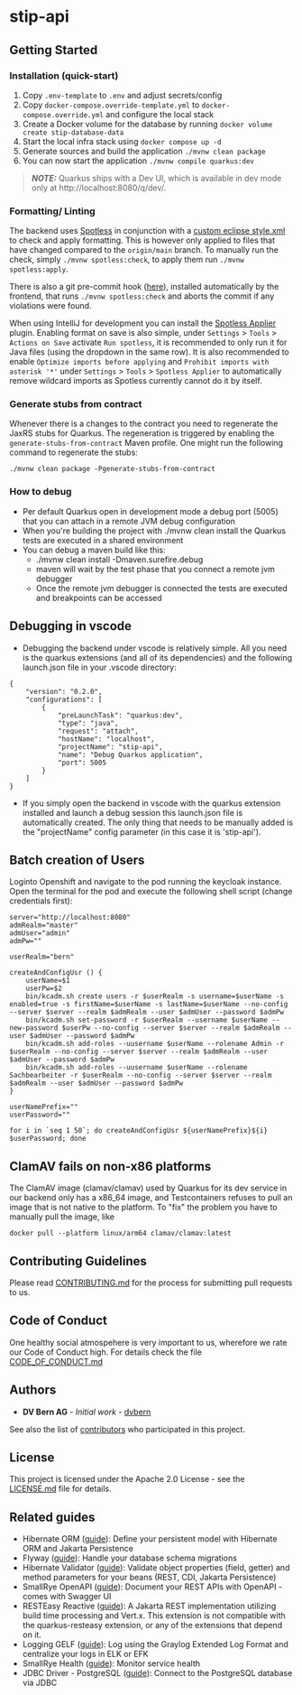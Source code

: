 # stip-api

## Getting Started

### Installation (quick-start)

1. Copy `.env-template` to `.env` and adjust secrets/config
2. Copy `docker-compose.override-template.yml` to `docker-compose.override.yml` and configure the local stack
3. Create a Docker volume for the database by running `docker volume create stip-database-data`
4. Start the local infra stack using `docker compose up -d`
5. Generate sources and build the application `./mvnw clean package`
6. You can now start the application `./mvnw compile quarkus:dev`

> **_NOTE:_**  Quarkus ships with a Dev UI, which is available in dev mode only at http://localhost:8080/q/dev/.

### Formatting/ Linting

The backend uses [Spotless](https://github.com/diffplug/spotless) in conjunction with a [custom eclipse style.xml](./stip-codestyle.xml) to check and apply formatting. This is however only applied to files that have changed compared to the `origin/main` branch. To manually run the check, simply `./mvnw spotless:check`, to apply them run `./mvnw spotless:apply`.

There is also a git pre-commit hook ([here](../frontend/.husky/pre-commit)), installed automatically by the frontend, that runs `./mvnw spotless:check` and aborts the commit if any violations were found.

When using IntelliJ for development you can install the [Spotless Applier](https://plugins.jetbrains.com/plugin/22455-spotless-applier) plugin. Enabling format on save is also simple, under `Settings` > `Tools` > `Actions on Save` activate `Run spotless`, it is recommended to only run it for Java files (using the dropdown in the same row). It is also recommended to enable `Optimize imports before applying` and `Prohibit imports with asterisk '*'` under `Settings` > `Tools` > `Spotless Applier` to automatically remove wildcard imports as Spotless currently cannot do it by itself. 

### Generate stubs from contract

Whenever there is a changes to the contract you need to regenerate the JaxRS stubs for Quarkus. The regeneration is
triggered by enabling the `generate-stubs-from-contract` Maven profile. One might run the following command to regenerate the stubs:

```shell
./mvnw clean package -Pgenerate-stubs-from-contract
```

### How to debug

* Per default Quarkus open in development mode a debug port (5005) that you can attach in a remote JVM debug configuration
* When you're building the project with ./mvnw clean install the Quarkus tests are executed in a shared environment
* You can debug a maven build like this:
  * ./mvnw clean install -Dmaven.surefire.debug
  * maven will wait by the test phase that you connect a remote jvm debugger
  * Once the remote jvm debugger is connected the tests are executed and breakpoints can be accessed

## Debugging in vscode
  * Debugging the backend under vscode is relatively simple. All you need is the quarkus extensions (and all of its dependencies) and the following launch.json file in your .vscode directory:  
  ```
  {
      "version": "0.2.0",
      "configurations": [
          {
              "preLaunchTask": "quarkus:dev",
              "type": "java",
              "request": "attach",
              "hostName": "localhost",
              "projectName": "stip-api",
              "name": "Debug Quarkus application",
              "port": 5005
          }
      ]
  }
  ```
  * If you simply open the backend in vscode with the quarkus extension installed and launch a debug session this launch.json file is automatically created. The only thing that needs to be manually added is the "projectName" config parameter (in this case it is 'stip-api').  

## Batch creation of Users

Loginto Openshift and navigate to the pod running the keycloak instance.  
Open the terminal for the pod and execute the following shell script (change credentials first):

```
server="http://localhost:8080"
admRealm="master"
admUser="admin"
admPw=""

userRealm="bern"

createAndConfigUsr () {
    userName=$1
    userPw=$2
    bin/kcadm.sh create users -r $userRealm -s username=$userName -s enabled=true -s firstName=$userName -s lastName=$userName --no-config --server $server --realm $admRealm --user $admUser --password $admPw
    bin/kcadm.sh set-password -r $userRealm --username $userName --new-password $userPw --no-config --server $server --realm $admRealm --user $admUser --password $admPw
    bin/kcadm.sh add-roles --uusername $userName --rolename Admin -r $userRealm --no-config --server $server --realm $admRealm --user $admUser --password $admPw
    bin/kcadm.sh add-roles --uusername $userName --rolename Sachbearbeiter -r $userRealm --no-config --server $server --realm $admRealm --user $admUser --password $admPw
}

userNamePrefix=""
userPassword=""

for i in `seq 1 50`; do createAndConfigUsr ${userNamePrefix}${i} $userPassword; done
```

## ClamAV fails on non-x86 platforms

The ClamAV image (clamav/clamav) used by Quarkus for its dev service in our backend only has a x86_64 image, and Testcontainers refuses to pull an image that is not native to the platform. To "fix" the problem you have to manually pull the image, like

    docker pull --platform linux/arm64 clamav/clamav:latest

## Contributing Guidelines

Please read [CONTRIBUTING.md](CONTRIBUTING.md) for the process for submitting pull requests to us.

## Code of Conduct

One healthy social atmospehere is very important to us, wherefore we rate our Code of Conduct high.
For details check the file [CODE_OF_CONDUCT.md](CODE_OF_CONDUCT.md)

## Authors

* **DV Bern AG** - *Initial work* - [dvbern](https://github.com/dvbern)

See also the list of [contributors](https://github.com/dvbern/(RepoName)/contributors)
who participated in this project.

## License

This project is licensed under the Apache 2.0 License - see the [LICENSE.md](LICENSE.md) file for details.

## Related guides

- Hibernate ORM ([guide](https://quarkus.io/guides/hibernate-orm)): Define your persistent model with Hibernate ORM and Jakarta Persistence
- Flyway ([guide](https://quarkus.io/guides/flyway)): Handle your database schema migrations
- Hibernate Validator ([guide](https://quarkus.io/guides/validation)): Validate object properties (field, getter) and method parameters for your beans (REST, CDI, Jakarta Persistence)
- SmallRye OpenAPI ([guide](https://quarkus.io/guides/openapi-swaggerui)): Document your REST APIs with OpenAPI - comes with Swagger UI
- RESTEasy Reactive ([guide](https://quarkus.io/guides/resteasy-reactive)): A Jakarta REST implementation utilizing build time processing and Vert.x. This extension is not compatible with the quarkus-resteasy extension, or any of the extensions that depend on it.
- Logging GELF ([guide](https://quarkus.io/guides/centralized-log-management)): Log using the Graylog Extended Log Format and centralize your logs in ELK or EFK
- SmallRye Health ([guide](https://quarkus.io/guides/smallrye-health)): Monitor service health
- JDBC Driver - PostgreSQL ([guide](https://quarkus.io/guides/datasource)): Connect to the PostgreSQL database via JDBC
